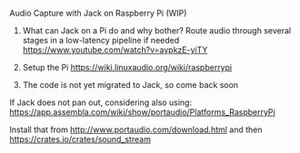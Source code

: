 Audio Capture with Jack on Raspberry Pi (WIP)

1. What can Jack on a Pi do and why bother? Route audio through several stages in a low-latency pipeline if needed
https://www.youtube.com/watch?v=aypkzE-yiTY 

2. Setup the Pi
https://wiki.linuxaudio.org/wiki/raspberrypi 

3. The code is not yet migrated to Jack, so come back soon



If Jack does not pan out, considering also using: https://app.assembla.com/wiki/show/portaudio/Platforms_RaspberryPi

Install that from http://www.portaudio.com/download.html and then https://crates.io/crates/sound_stream
